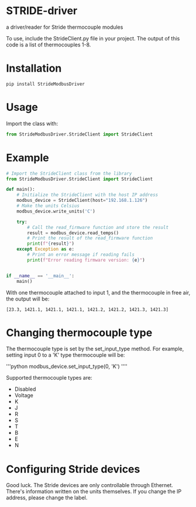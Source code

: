 # STRIDE-driver
 a driver/reader for Stride thermocouple modules

To use, include the StrideClient.py file in your project.
The output of this code is a list of thermocouples 1-8.

# Installation

```
pip install StrideModbusDriver
```

# Usage

Import the class with:

```python
from StrideModbusDriver.StrideClient import StrideClient
```

# Example
```python
# Import the StrideClient class from the library
from StrideModbusDriver.StrideClient import StrideClient

def main():
    # Initialize the StrideClient with the host IP address
    modbus_device = StrideClient(host="192.168.1.126")
    # Make the units Celsius
    modbus_device.write_units('C')

    try:
        # Call the read_firmware function and store the result
        result = modbus_device.read_temps()
        # Print the result of the read_firmware function
        print(f"{result}")
    except Exception as e:
        # Print an error message if reading fails
        print(f"Error reading firmware version: {e}")


if __name__ == '__main__':
    main()

```

With one thermocouple attached to input 1, and the thermocouple in free air, the output will be:
```
[23.3, 1421.1, 1421.1, 1421.1, 1421.2, 1421.2, 1421.3, 1421.3]
```

# Changing thermocouple type

The thermocouple type is set by the set_input_type method. For example, setting input 0 to a 'K' type thermocouple will be:

'''python
    modbus_device.set_input_type(0, 'K')
''''

Supported thermocouple types are:
- Disabled
- Voltage
- K
- J
- R
- S
- T
- B
- E
- N

# Configuring Stride devices

Good luck. The Stride devices are only controllable through Ethernet. There's information written on the units themselves. If you change the IP address, please change the label.


